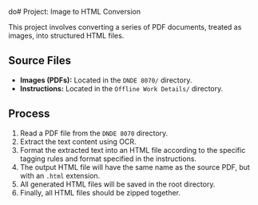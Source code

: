 
do# Project: Image to HTML Conversion

This project involves converting a series of PDF documents, treated as images, into structured HTML files.

## Source Files
- **Images (PDFs):** Located in the `DNDE 8070/` directory.
- **Instructions:** Located in the `Offline Work Details/` directory.

## Process
1. Read a PDF file from the `DNDE 8070` directory.
2. Extract the text content using OCR.
3. Format the extracted text into an HTML file according to the specific tagging rules and format specified in the instructions.
4. The output HTML file will have the same name as the source PDF, but with an `.html` extension.
5. All generated HTML files will be saved in the root directory.
6. Finally, all HTML files should be zipped together.
